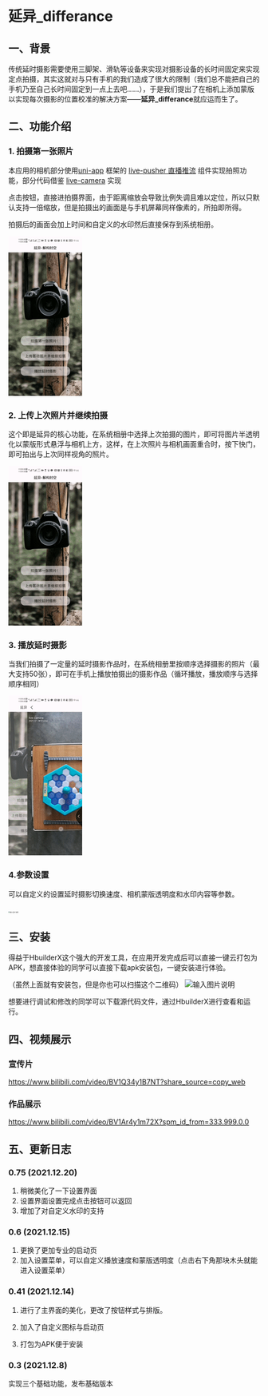 # 延异_differance

## 一、背景

传统延时摄影需要使用三脚架、滑轨等设备来实现对摄影设备的长时间固定来实现定点拍摄，其实这就对与只有手机的我们造成了很大的限制（我们总不能把自己的手机乃至自己长时间固定到一点上去吧……），于是我们提出了在相机上添加蒙版以实现每次摄影的位置校准的解决方案——**延异_differance**就应运而生了。

## 二、功能介绍

### 1. 拍摄第一张照片

本应用的相机部分使用[uni-app](https://gitee.com/link?target=https%3A%2F%2Funiapp.dcloud.io%2F) 框架的 [live-pusher 直播推流](https://gitee.com/link?target=https%3A%2F%2Funiapp.dcloud.io%2Fcomponent%2Flive-pusher) 组件实现拍照功能，部分代码借鉴 [live-camera](https://gitee.com/Yxiaohui/live-camera#%E4%B8%83%E6%9B%B4%E5%A4%9A) 实现

点击按钮，直接进拍摄界面，由于距离缩放会导致比例失调且难以定位，所以只默认支持一倍缩放，但是拍摄出的画面是与手机屏幕同样像素的，所拍即所得。

拍摄后的画面会加上时间和自定义的水印然后直接保存到系统相册。

![输入图片说明](static/1.gif)


### 2. 上传上次照片并继续拍摄

这个即是延异的核心功能，在系统相册中选择上次拍摄的图片，即可将图片半透明化以蒙版形式悬浮与相机上方，这样，在上次照片与相机画面重合时，按下快门，即可拍出与上次同样视角的照片。

![输入图片说明](static/2.gif)

### 3. 播放延时摄影

当我们拍摄了一定量的延时摄影作品时，在系统相册里按顺序选择摄影的照片（最大支持50张），即可在手机上播放拍摄出的摄影作品（循环播放，播放顺序与选择顺序相同）

![输入图片说明](static/3.gif)


### 4.参数设置

可以自定义的设置延时摄影切换速度、相机蒙版透明度和水印内容等参数。

<img src="static/5.png" alt="输入图片说明" style="zoom:20%;" />

## 三、安装

得益于HbuilderX这个强大的开发工具，在应用开发完成后可以直接一键云打包为APK，想直接体验的同学可以直接下载apk安装包，一键安装进行体验。

（虽然上面就有安装包，但是你也可以扫描这个二维码）
![输入图片说明](https://gitee.com/ji-binquan/differance/blob/master/static/%E4%BA%8C%E7%BB%B4%E7%A0%81.png)


想要进行调试和修改的同学可以下载源代码文件，通过HbuilderX进行查看和运行。

## 四、视频展示
### 宣传片
https://www.bilibili.com/video/BV1Q34y1B7NT?share_source=copy_web
### 作品展示
https://www.bilibili.com/video/BV1Ar4y1m72X?spm_id_from=333.999.0.0



## 五、更新日志
### 0.75 (2021.12.20)

1. 稍微美化了一下设置界面
2. 设置界面设置完成点击按钮可以返回
3. 增加了对自定义水印的支持
### 0.6 (2021.12.15)

1. 更换了更加专业的启动页
2. 加入设置菜单，可以自定义播放速度和蒙版透明度（点击右下角那块木头就能进入设置菜单）

### 0.41 (2021.12.14)

1. 进行了主界面的美化，更改了按钮样式与排版。

2. 加入了自定义图标与启动页
3. 打包为APK便于安装

### 0.3 (2021.12.8)

实现三个基础功能，发布基础版本

